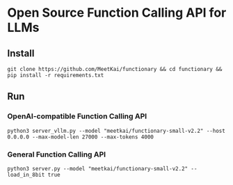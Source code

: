 # Open Source Function Calling API for LLMs
## Install
```
git clone https://github.com/MeetKai/functionary && cd functionary && pip install -r requirements.txt
```
## Run
### OpenAI-compatible Function Calling API
`python3 server_vllm.py --model "meetkai/functionary-small-v2.2" --host 0.0.0.0 --max-model-len 27000 --max-tokens 4000`
### General Function Calling API
`python3 server.py --model "meetkai/functionary-small-v2.2" --load_in_8bit true`
